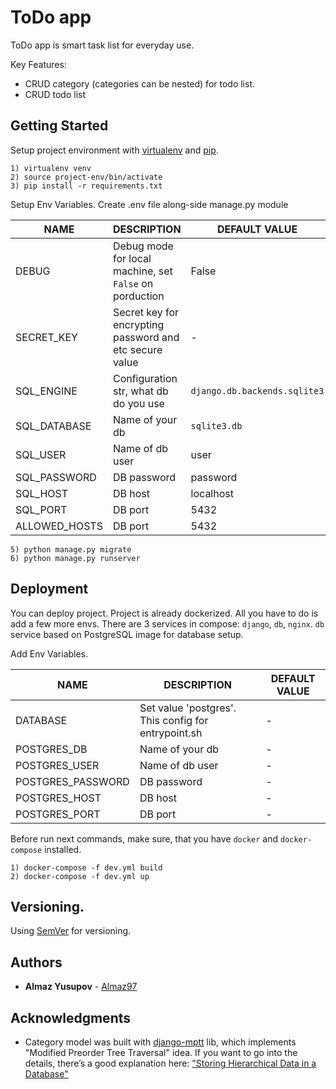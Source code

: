 # ToDo app

ToDo app is smart task list for everyday use.

Key Features:
* CRUD category (categories can be nested) for todo list. 
* CRUD todo list

## Getting Started

Setup project environment with [virtualenv](https://virtualenv.pypa.io) and [pip](https://pip.pypa.io).
```
1) virtualenv venv
2) source project-env/bin/activate
3) pip install -r requirements.txt
```
Setup Env Variables. Create .env file along-side manage.py module

|    NAME   |                      DESCRIPTION                      |DEFAULT VALUE|
|-----------|-------------------------------------------------------|-------------|
|DEBUG      |Debug mode for local machine, set `False` on porduction|     False    |
|SECRET_KEY |Secret key for encrypting password and etc secure value|  - |
|SQL_ENGINE |Configuration str, what db do you use| `django.db.backends.sqlite3` |
|SQL_DATABASE |Name of your db | `sqlite3.db` |
|SQL_USER |Name of db user | user
|SQL_PASSWORD |DB password | password |
|SQL_HOST | DB host | localhost |
|SQL_PORT | DB port | 5432 |
|ALLOWED_HOSTS | DB port | 5432 |

```
5) python manage.py migrate 
6) python manage.py runserver 
```

## Deployment

You can deploy project. Project is already dockerized.
All you have to do is add a few more envs. There are 3 services in compose: `django`, `db`, `nginx`. 
`db` service based on PostgreSQL image for database setup.

Add Env Variables.

|    NAME   |                      DESCRIPTION                      |DEFAULT VALUE|
|-----------|-------------------------------------------------------|-------------|
|DATABASE |Set value 'postgres'. This config for entrypoint.sh | - |
|POSTGRES_DB |Name of your db | - |
|POSTGRES_USER |Name of db user | - |
|POSTGRES_PASSWORD |DB password | - |
|POSTGRES_HOST | DB host | - |
|POSTGRES_PORT | DB port | - |

Before run next commands, make sure, that you have `docker` and `docker-compose` installed.
```
1) docker-compose -f dev.yml build
2) docker-compose -f dev.yml up
```
## Versioning.

Using [SemVer](http://semver.org/) for versioning. 

## Authors

* **Almaz Yusupov** - [Almaz97](https://github.com/Almaz97)


## Acknowledgments

* Category model was built with [django-mptt](https://django-mptt.readthedocs.io/en/latest/) lib, which implements "Modified Preorder Tree Traversal" idea.
  If you want to go into the details, there’s a good explanation here: ["Storing Hierarchical Data in a Database"](https://www.sitepoint.com/hierarchical-data-database/)

